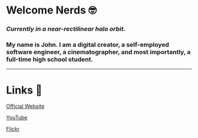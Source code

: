 # Welcome Nerds 🤓

### *Currently in a near-rectilinear halo orbit.*

### My name is John. I am a **digital creator**, a self-employed **software engineer**, a **cinematographer**, and most importantly, a full-time **high school student**.

---

# Links :shit:

[Official Website](https://johnseong.info)

[YouTube](https://youtube.com/c/JohnSeong)

[Flickr](https://www.flickr.com/people/johnseongemini8/)
